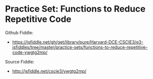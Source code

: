# Practice Set: Functions to Reduce Repetitive Code 

Github Fiddle:
- https://jsfiddle.net/gh/get/library/pure/Harvard-DCE-CSCIE3/e3-jsfiddles/tree/master/practice-sets/functions-to-reduce-repetitive-code-ywgtg2mp/

Source Fiddle:
- http://jsfiddle.net/cscie3/ywgtg2mp/

